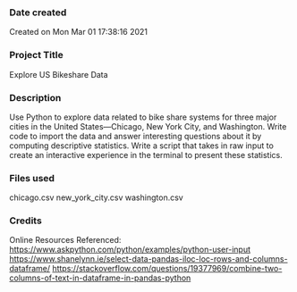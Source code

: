 ### Date created
Created on Mon Mar 01 17:38:16 2021

### Project Title
Explore US Bikeshare Data

### Description
Use Python to explore data related to bike share systems for three major cities in the United States—Chicago, New York City, and Washington. Write code to import the data and answer interesting questions about it by computing descriptive statistics. Write a script that takes in raw input to create an interactive experience in the terminal to present these statistics.

### Files used
chicago.csv
new_york_city.csv
washington.csv


### Credits
Online Resources Referenced:
https://www.askpython.com/python/examples/python-user-input
https://www.shanelynn.ie/select-data-pandas-iloc-loc-rows-and-columns-dataframe/
https://stackoverflow.com/questions/19377969/combine-two-columns-of-text-in-dataframe-in-pandas-python
